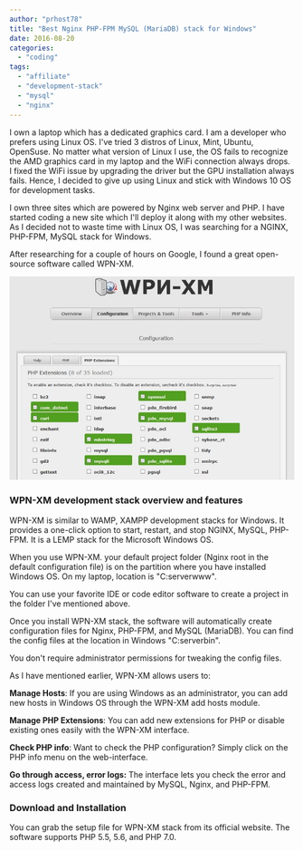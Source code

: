 ```yaml
---
author: "prhost78"
title: "Best Nginx PHP-FPM MySQL (MariaDB) stack for Windows"
date: 2016-08-20
categories: 
  - "coding"
tags: 
  - "affiliate"
  - "development-stack"
  - "mysql"
  - "nginx"
---
```


I own a laptop which has a dedicated graphics card. I am a developer who prefers using Linux OS. I've tried 3 distros of Linux, Mint, Ubuntu, OpenSuse. No matter what version of Linux I use, the OS fails to recognize the AMD graphics card in my laptop and the WiFi connection always drops. I fixed the WiFi issue by upgrading the driver but the GPU installation always fails. Hence, I decided to give up using Linux and stick with Windows 10 OS for development tasks.

I own three sites which are powered by Nginx web server and PHP. I have started coding a new site which I'll deploy it along with my other websites. As I decided not to waste time with Linux OS, I was searching for a NGINX, PHP\-FPM, MySQL stack for Windows.

After researching for a couple of hours on Google, I found a great open-source software called WPN-XM.

![wpn-xm nginx php-fpm MySQL development stack for Windows](images/wpn-xm.jpg)

### WPN-XM development stack overview and features

WPN-XM is similar to WAMP, XAMPP development stacks for Windows. It provides a one-click option to start, restart, and stop NGINX, MySQL, PHP-FPM. It is a LEMP stack for the Microsoft Windows OS.

When you use WPN-XM. your default project folder (Nginx root in the default configuration file) is on the partition where you have installed Windows OS. On my laptop, location is "C:serverwww".

You can use your favorite IDE or code editor software to create a project in the folder I've mentioned above.

Once you install WPN-XM stack, the software will automatically create configuration files for Nginx, PHP-FPM, and MySQL (MariaDB). You can find the config files at the location in Windows "C:serverbin".

You don't require administrator permissions for tweaking the config files.

As I have mentioned earlier, WPN-XM allows users to:

**Manage Hosts**: If you are using Windows as an administrator, you can add new hosts in Windows OS through the WPN-XM add hosts module.

**Manage PHP Extensions**: You can add new extensions for PHP or disable existing ones easily with the WPN-XM interface.

**Check PHP info**: Want to check the PHP configuration? Simply click on the PHP info menu on the web-interface.

**Go through access, error logs:** The interface lets you check the error and access logs created and maintained by MySQL, Nginx, and PHP-FPM.

### Download and Installation

You can grab the setup file for WPN-XM stack from its official website. The software supports PHP 5.5, 5.6, and PHP 7.0.
